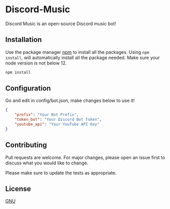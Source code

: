 # Discord-Music

Discord Music is an open-source Discord music bot!

## Installation

Use the package manager [npm](https://npmjs.com) to install all the packages. Using `npm install`, will automatically install all the package needed. Make sure your node version is not below 12.

```bash
npm install
```

## Configuration

Go and edit in config/bot.json, make changes below to use it!

```json
{
    "prefix": "Your Bot Prefix", 
    "token_bot": "Your Discord Bot Token",
    "youtube_api": "Your YouTube API Key"
}

```

## Contributing
Pull requests are welcome. For major changes, please open an issue first to discuss what you would like to change.

Please make sure to update the tests as appropriate.

## License
[GNU](https://choosealicense.com/licenses/gpl-3.0/)

